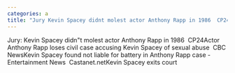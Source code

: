 ```yaml
---
categories: a
title: "Jury Kevin Spacey didnt molest actor Anthony Rapp in 1986  CP24"
---
```

Jury: Kevin Spacey didn"t molest actor Anthony Rapp in 1986&nbsp;&nbsp;CP24Actor Anthony Rapp loses civil case accusing Kevin Spacey of sexual abuse&nbsp;&nbsp;CBC NewsKevin Spacey found not liable for battery in Anthony Rapp case - Entertainment News&nbsp;&nbsp;Castanet.netKevin Spacey exits court 